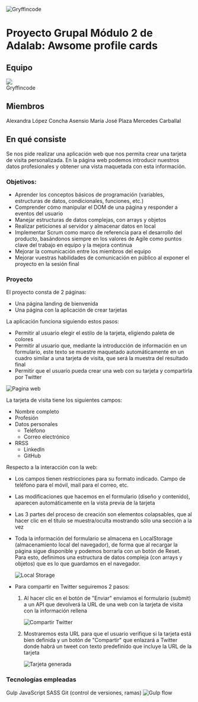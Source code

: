 ![Gryffincode](./info-readme/Logo-Gryffincode.png)

# Proyecto Grupal Módulo 2 de Adalab: Awsome profile cards

## Equipo
<div class="pull-right"><img src="./info-readme/Logo-Gryffincode.png"/></div>
Gryffincode

## Miembros

Alexandra López
Concha Asensio
María José Plaza
Mercedes Carballal

## En qué consiste

Se nos pide realizar una aplicación web que nos permita crear una tarjeta de visita personalizada.
En la página web podemos introducir nuestros datos profesionales y obtener una vista maquetada con esta información.

### Objetivos:

- Aprender los conceptos básicos de programación (variables, estructuras de datos, condicionales, funciones, etc.)
- Comprender cómo manipular el DOM de una página y responder a eventos del usuario
- Manejar estructuras de datos complejas, con arrays y objetos
- Realizar peticiones al servidor y almacenar datos en local
- Implementar Scrum como marco de referencia para el desarrollo del producto, basándonos siempre en los valores de Agile como puntos clave del trabajo en equipo y la mejora continua
- Mejorar la comunicación entre los miembros del equipo
- Mejorar vuestras habilidades de comunicación en público al exponer el proyecto en la sesión final

### Proyecto

El proyecto consta de 2 páginas:

- Una página landing de bienvenida
- Una página con la aplicación de crear tarjetas

La aplicación funciona siguiendo estos pasos:

- Permitir al usuario elegir el estilo de la tarjeta, eligiendo paleta de colores
- Permitir al usuario que, mediante la introducción de información en un formulario, este texto se muestre maquetado automáticamente en un cuadro similar a una tarjeta de visita, que será la muestra del resultado final
- Permitir que el usuario pueda crear una web con su tarjeta y compartirla por Twitter

![Pagina web](./info-readme/Pagina-web.PNG)

La tarjeta de visita tiene los siguientes campos:

- Nombre completo
- Profesión
- Datos personales
  - Teléfono
  - Correo electrónico
- RRSS
  - LinkedIn
  - GitHub

Respecto a la interacción con la web:

- Los campos tienen restricciones para su formato indicado. Campo de teléfono para el móvil, mail para el correo, etc.
- Las modificaciones que hacemos en el formulario (diseño y contenido), aparecen automáticamente en la vista previa de la tarjeta
- Las 3 partes del proceso de creación son elementos colapsables, que al hacer clic en el título se muestra/oculta mostrando sólo una sección a la vez
- Toda la información del formulario se almacena en LocalStorage (almacenamiento local del navegador), de forma que al recargar la página sigue disponible y podemos borrarla con un botón de Reset. Para esto, definimos una estructura de datos compleja (con arrays y objetos) que es lo que guardamos en el navegador.

  ![Local Storage](./info-readme/LocalStorage.PNG)

- Para compartir en Twitter seguiremos 2 pasos:

  1. Al hacer clic en el botón de "Enviar" enviamos el formulario (submit) a un API que devolverá la URL de una web con la tarjeta de visita con la información rellena

     ![Compartir Twitter](./info-readme/twitter.PNG)

  2. Mostraremos esta URL para que el usuario verifique si la tarjeta está bien definida y un botón de "Compartir" que enlazará a Twitter donde habrá un tweet con texto predefinido que incluye la URL de la tarjeta

     ![Tarjeta generada](./info-readme/TarjetaCreada.PNG)

### Tecnologías empleadas

Gulp
JavaScript
SASS
Git (control de versiones, ramas)
![Gulp flow](./gulp-flow.png)

